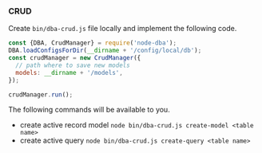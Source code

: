 ### CRUD

Create `bin/dba-crud.js` file locally and implement the following code.

```js
const {DBA, CrudManager} = require('node-dba');
DBA.loadConfigsForDir(__dirname + '/config/local/db');
const crudManager = new CrudManager({
  // path where to save new models
  models: __dirname + '/models',
});

crudManager.run();
```

The following commands will be available to you.
* create active record model `node bin/dba-crud.js create-model <table name>`
* create active query `node bin/dba-crud.js create-query <table name>`

